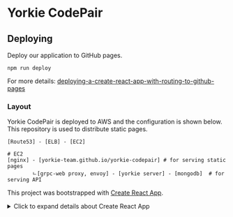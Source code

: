 # Yorkie CodePair

## Deploying

Deploy our application to GitHub pages.

```
npm run deploy
```

For more details:
[deploying-a-create-react-app-with-routing-to-github-pages](https://medium.com/@bennirus/deploying-a-create-react-app-with-routing-to-github-pages-f386b6ce84c2)

### Layout

Yorkie CodePair is deployed to AWS and the configuration is shown below. This repository is used to distribute static pages.

```
[Route53] - [ELB] - [EC2]

# EC2
[nginx] - [yorkie-team.github.io/yorkie-codepair] # for serving static pages
        ㄴ[grpc-web proxy, envoy] - [yorkie server] - [mongodb]  # for serving API
```

This project was bootstrapped with [Create React App](https://github.com/facebook/create-react-app).
<details>
  <summary>Click to expand details about Create React App</summary>

## Available Scripts

In the project directory, you can run:

### `npm start`

Runs the app in the development mode.<br />
Open [http://localhost:3000](http://localhost:3000) to view it in the browser.

The page will reload if you make edits.<br />
You will also see any lint errors in the console.

### `npm test`

Launches the test runner in the interactive watch mode.<br />
See the section about [running tests](https://facebook.github.io/create-react-app/docs/running-tests) for more information.

### `npm run build`

Builds the app for production to the `build` folder.<br />
It correctly bundles React in production mode and optimizes the build for the best performance.

The build is minified and the filenames include the hashes.<br />
Your app is ready to be deployed!

See the section about [deployment](https://facebook.github.io/create-react-app/docs/deployment) for more information.

### `npm run eject`

**Note: this is a one-way operation. Once you `eject`, you can’t go back!**

If you aren’t satisfied with the build tool and configuration choices, you can `eject` at any time. This command will remove the single build dependency from your project.

Instead, it will copy all the configuration files and the transitive dependencies (webpack, Babel, ESLint, etc) right into your project so you have full control over them. All of the commands except `eject` will still work, but they will point to the copied scripts so you can tweak them. At this point you’re on your own.

You don’t have to ever use `eject`. The curated feature set is suitable for small and middle deployments, and you shouldn’t feel obligated to use this feature. However we understand that this tool wouldn’t be useful if you couldn’t customize it when you are ready for it.

## Learn More

You can learn more in the [Create React App documentation](https://facebook.github.io/create-react-app/docs/getting-started).

To learn React, check out the [React documentation](https://reactjs.org/).

</details>
